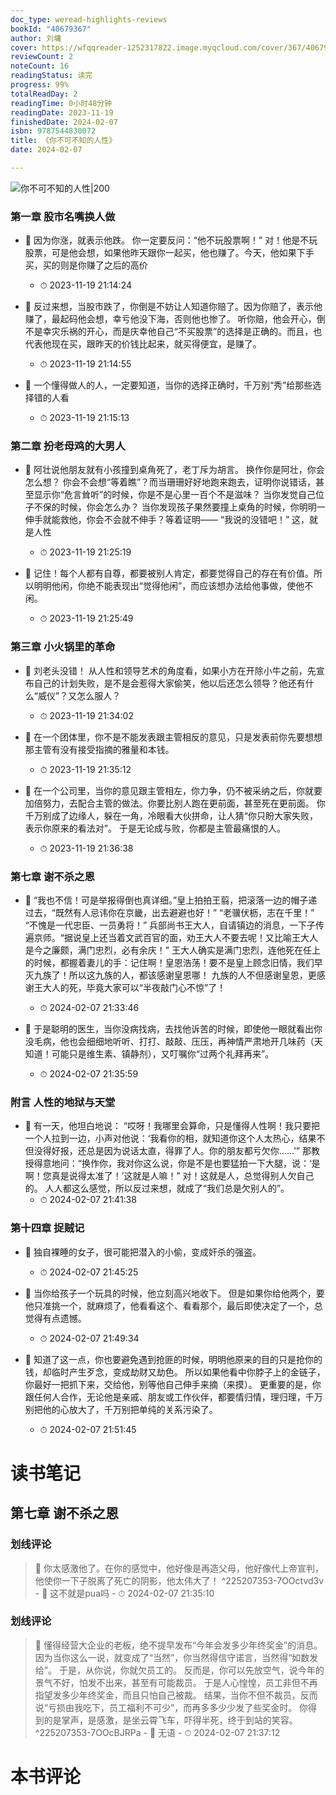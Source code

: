 ```yaml
---
doc_type: weread-highlights-reviews
bookId: "40679367"
author: 刘墉
cover: https://wfqqreader-1252317822.image.myqcloud.com/cover/367/40679367/t7_40679367.jpg
reviewCount: 2
noteCount: 16
readingStatus: 读完
progress: 99%
totalReadDay: 2
readingTime: 0小时48分钟
readingDate: 2023-11-19
finishedDate: 2024-02-07
isbn: 9787544830072
title: 《你不可不知的人性》
date: 2024-02-07

---
```


![ 你不可不知的人性|200](https://wfqqreader-1252317822.image.myqcloud.com/cover/367/40679367/t7_40679367.jpg)


### 第一章 股市名嘴换人做


- 📌 因为你涨，就表示他跌。
你一定要反问：“他不玩股票啊！”
对！他是不玩股票，可是他会想，如果他昨天跟你一起买，他也赚了。今天，他如果下手买，买的则是你赚了之后的高价 
    - ⏱ 2023-11-19 21:14:24 

- 📌 反过来想，当股市跌了，你倒是不妨让人知道你赔了。因为你赔了，表示他赚了，最起码他会想，幸亏他没下海，否则他也惨了。
听你赔，他会开心，倒不是幸灾乐祸的开心，而是庆幸他自己“不买股票”的选择是正确的。而且，也代表他现在买，跟昨天的价钱比起来，就买得便宜，是赚了。 
    - ⏱ 2023-11-19 21:14:55 

- 📌 一个懂得做人的人，一定要知道，当你的选择正确时，千万别“秀”给那些选择错的人看 
    - ⏱ 2023-11-19 21:15:13 
### 第二章 扮老母鸡的大男人


- 📌 阿壮说他朋友就有小孩撞到桌角死了，老丁斥为胡言。
换作你是阿壮，你会怎么想？
你会不会想“等着瞧”？而当珊珊好好地跑来跑去，证明你说错话，甚至显示你“危言耸听”的时候，你是不是心里一百个不是滋味？
当你发觉自己位子不保的时候，你会怎么办？
当你发现孩子果然要撞上桌角的时候，你明明一伸手就能救他，你会不会就不伸手？等着证明——
“我说的没错吧！”
这，就是人性 
    - ⏱ 2023-11-19 21:25:19 

- 📌 记住！每个人都有自尊，都要被别人肯定，都要觉得自己的存在有价值。所以明明他闲，你绝不能表现出“觉得他闲”，而应该想办法给他事做，使他不闲。 
    - ⏱ 2023-11-19 21:25:49 
### 第三章 小火锅里的革命


- 📌 刘老头没错！
从人性和领导艺术的角度看，如果小方在开除小牛之前，先宣布自己的计划失败，是不是会惹得大家偷笑，他以后还怎么领导？他还有什么“威仪”？又怎么服人？ 
    - ⏱ 2023-11-19 21:34:02 

- 📌 在一个团体里，你不是不能发表跟主管相反的意见，只是发表前你先要想想那主管有没有接受指摘的雅量和本钱。 
    - ⏱ 2023-11-19 21:35:12 

- 📌 在一个公司里，当你的意见跟主管相左，你力争，仍不被采纳之后，你就要加倍努力，去配合主管的做法。你要比别人跑在更前面，甚至死在更前面。
你千万别成了边缘人，躲在一角，冷眼看大伙拼命，让人猜“你只盼大家失败，表示你原来的看法对”。
于是无论成与败，你都是主管最痛恨的人。 
    - ⏱ 2023-11-19 21:36:38 
### 第七章 谢不杀之恩


- 📌 “我也不信！可是举报得倒也真详细。”皇上拍拍王翦，把滚落一边的帽子递过去，“既然有人忌讳你在京畿，出去避避也好！”
“老骥伏枥，志在千里！”
“不愧是一代忠臣、一员勇将！”
兵部尚书王大人，自请镇边的消息，一下子传遍京师。“据说皇上还当着文武百官的面，劝王大人不要去呢！又比喻王大人是今之廉颇，满门忠烈，必有余庆！”
王大人确实是满门忠烈，连他死在任上的时候，都握着妻儿的手：记住啊！皇恩浩荡！要不是皇上顾念旧情，我们早灭九族了！所以这九族的人，都该感谢皇恩哪！
九族的人不但感谢皇恩，更感谢王大人的死，毕竟大家可以“半夜敲门心不惊”了！ 
    - ⏱ 2024-02-07 21:33:46 
 

- 📌 于是聪明的医生，当你没病找病，去找他诉苦的时候，即使他一眼就看出你没毛病，他也会细细地听听、打打、敲敲、压压，再神情严肃地开几味药（天知道！可能只是维生素、镇静剂），又叮嘱你“过两个礼拜再来”。 
    - ⏱ 2024-02-07 21:35:59 
 
### 附言 人性的地狱与天堂


- 📌 有一天，他坦白地说：
“哎呀！我哪里会算命，只是懂得人性啊！我只要把一个人拉到一边，小声对他说：‘我看你的相，就知道你这个人太热心，结果不但没得好报，还总是因为说话太直，得罪了人。你的朋友都亏欠你……’”
那教授得意地问：“换作你，我对你这么说，你是不是也要猛拍一下大腿，说：‘是啊！您真是说得太准了！’这就是人嘛！”
对！这就是人，总觉得别人欠自己的。
人人都这么感觉，所以反过来想，就成了“我们总是欠别人的”。 
    - ⏱ 2024-02-07 21:41:38 
### 第十四章 捉贼记


- 📌 独自裸睡的女子，很可能把潜入的小偷，变成奸杀的强盗。 
    - ⏱ 2024-02-07 21:45:25 

- 📌 当你给孩子一个玩具的时候，他立刻高兴地收下。
但是如果你给他两个，要他只准挑一个，就麻烦了，他看看这个、看看那个，最后即使决定了一个，总觉得有点遗憾。 
    - ⏱ 2024-02-07 21:49:34 

- 📌 知道了这一点，你也要避免遇到抢匪的时候，明明他原来的目的只是抢你的钱，却临时产生歹念，变成劫财又劫色。
所以如果他看中你脖子上的金链子，你最好一把抓下来，交给他，别等他自己伸手来摘（来摸）。
更重要的是，你跟任何人合作，无论他是亲戚、朋友或工作伙伴，都要情归情，理归理，千万别把他的心放大了，千万别把单纯的关系污染了。 
    - ⏱ 2024-02-07 21:51:45 

# 读书笔记

## 第七章 谢不杀之恩

### 划线评论
> 📌 你太感激他了。在你的感觉中，他好像是再造父母，他好像代上帝宣判，他使你一下子脱离了死亡的阴影，他太伟大了！  ^225207353-7OOctvd3v
    - 💭 这不就是pua吗
    - ⏱ 2024-02-07 21:35:10

### 划线评论
> 📌 懂得经营大企业的老板，绝不提早发布“今年会发多少年终奖金”的消息。因为当你这么一说，就变成了“当然”，你当然得信守诺言，当然得“如数发给”。
于是，从你说，你就欠员工的。
反而是，你可以先放空气，说今年的景气不好，怕发不出来，甚至有可能裁员。
于是人心惶惶，员工非但不再指望发多少年终奖金，而且只怕自己被裁。
结果，当你不但不裁员，反而说“亏损由我吃下，员工福利不可少”，而再多多少少发了些奖金时。
你得到的是掌声，是感激，是坐云霄飞车，吓得半死，终于到站的笑容。  ^225207353-7OOcBJRPa
    - 💭 无语
    - ⏱ 2024-02-07 21:37:12
   

# 本书评论
